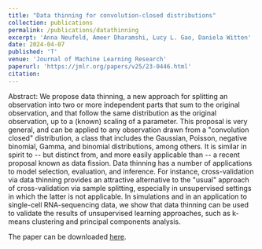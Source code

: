 ```yaml
---
title: "Data thinning for convolution-closed distributions"
collection: publications
permalink: /publications/datathinning
excerpt: 'Anna Neufeld, Ameer Dharamshi, Lucy L. Gao, Daniela Witten'
date: 2024-04-07
published: 'T'
venue: 'Journal of Machine Learning Research'
paperurl: 'https://jmlr.org/papers/v25/23-0446.html'
citation: 
---
```


Abstract: We propose data thinning, a new approach for splitting an observation into two or more independent parts that sum to the original observation, and that follow the same distribution as the original observation, up to a (known) scaling of a parameter. This proposal is very general, and can be applied to any observation drawn from a "convolution closed" distribution, a class that includes the Gaussian, Poisson, negative binomial, Gamma, and binomial distributions, among others. It is similar in spirit to -- but distinct from, and more easily applicable than -- a recent proposal known as data fission. Data thinning has a number of applications to model selection, evaluation, and inference. For instance, cross-validation via data thinning provides an attractive alternative to the "usual" approach of cross-validation via sample splitting, especially in unsupervised settings in which the latter is not applicable. In simulations and in an application to single-cell RNA-sequencing data, we show that data thinning can be used to validate the results of unsupervised learning approaches, such as k-means clustering and principal components analysis.

The paper can be downloaded [here](https://jmlr.org/papers/v25/23-0446.html).
